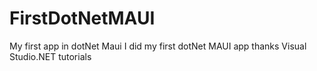 # FirstDotNetMAUI
My first app in dotNet Maui
I did my first dotNet MAUI app thanks Visual Studio.NET tutorials